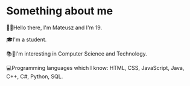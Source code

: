 # Something about me

👋🏻Hello there, I'm Mateusz and I'm 19.

🎓I'm a student.

📚📖I'm interesting in Computer Science and Technology.

💻Programming languages which I know: HTML, CSS, JavaScript, Java, C++, C#, Python, SQL.
